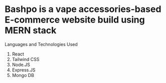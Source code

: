 # Bashpo is a vape accessories-based E-commerce website build using MERN stack

Languages and Technologies Used
1. React
2. Tailwind CSS
3. Node.JS
4. Express.JS
5. Mongo DB
